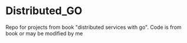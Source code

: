 # Distributed_GO
Repo for projects from book "distributed services with go". Code is from book or may be modified by me 
